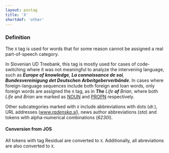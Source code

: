 ```yaml
---
layout: postag
title: 'X'
shortdef: 'other'
---
```

### Definition

The `X` tag is used for words that for some reason cannot be assigned a real part-of-speech category.

In Slovenian UD Treebank, this tag is mostly used for cases of code-switching where it was not meaningful to analyze the intervening language, such as _<b>Europe of knowledge</b>, <b>La connaissance de soi</b>, <b>Bundesvereinigung det Deutschen Arbeitgeberverbände</b>_. In cases where foreign-language sequences include both foreign and loan words, only foreign words are assigned the `X` tag, as in _<b>The</b> Life <b>of</b> Brian_, where both _Life_ and _Brian_ are marked as [NOUN]() and [PROPN]() respectively.

Other subcategories marked with `X` include abbreviations with dots (_dr._), URL addresses (_www.radenska.si_), news author abbreviations (_sta_) and tokens with alpha-numerical combinations (_6230i_).

#### Conversion from JOS

All tokens with tag Residual are converted to `X`. Additionally, all abreviations are also converted to `X`.
